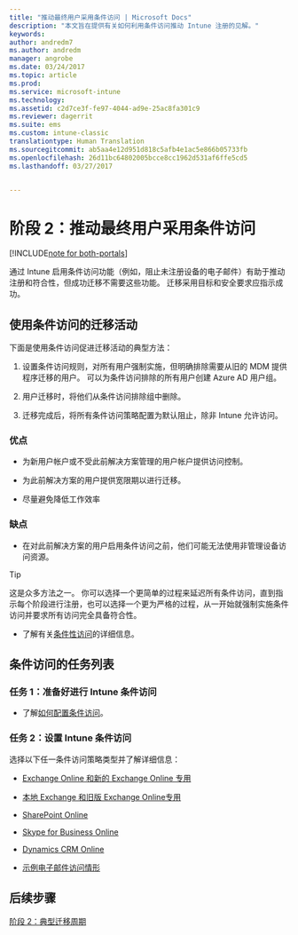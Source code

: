 ```yaml
---
title: "推动最终用户采用条件访问 | Microsoft Docs"
description: "本文旨在提供有关如何利用条件访问推动 Intune 注册的见解。"
keywords: 
author: andredm7
ms.author: andredm
manager: angrobe
ms.date: 03/24/2017
ms.topic: article
ms.prod: 
ms.service: microsoft-intune
ms.technology: 
ms.assetid: c2d7ce3f-fe97-4044-ad9e-25ac8fa301c9
ms.reviewer: dagerrit
ms.suite: ems
ms.custom: intune-classic
translationtype: Human Translation
ms.sourcegitcommit: ab5aa4e12d951d818c5afb4e1ac5e866b05733fb
ms.openlocfilehash: 26d11bc64802005bcce8cc1962d531af6ffe5cd5
ms.lasthandoff: 03/27/2017


---
```


# <a name="phase-2-drive-end-user-adoption-with-conditional-access"></a>阶段 2：推动最终用户采用条件访问

[!INCLUDE[note for both-portals](../includes/note-for-both-portals.md)]

通过 Intune 启用条件访问功能（例如，阻止未注册设备的电子邮件）有助于推动注册和符合性，但成功迁移不需要这些功能。 迁移采用目标和安全要求应指示成功。

## <a name="migration-campaign-with-conditional-access"></a>使用条件访问的迁移活动

下面是使用条件访问促进迁移活动的典型方法：

1.  设置条件访问规则，对所有用户强制实施，但明确排除需要从旧的 MDM 提供程序迁移的用户。 可以为条件访问排除的所有用户创建 Azure AD 用户组。

2.  用户迁移时，将他们从条件访问排除组中删除。

3.  迁移完成后，将所有条件访问策略配置为默认阻止，除非 Intune 允许访问。

### <a name="advantages"></a>优点

-   为新用户帐户或不受此前解决方案管理的用户帐户提供访问控制。

-   为此前解决方案的用户提供宽限期以进行迁移。

-   尽量避免降低工作效率

### <a name="disadvantages"></a>缺点

-   在对此前解决方案的用户启用条件访问之前，他们可能无法使用非管理设备访问资源。

> [!TIP] 
> 这是众多方法之一。 你可以选择一个更简单的过程来延迟所有条件访问，直到指示每个阶段进行注册，也可以选择一个更为严格的过程，从一开始就强制实施条件访问并要求所有访问完全具备符合性。

-   了解有关[条件性访问](https://docs.microsoft.com/intune-azure/conditional-access/what-is-conditional-access)的详细信息。

## <a name="task-list-for-conditional-access"></a>条件访问的任务列表

### <a name="task-1-get-ready-for-intune-conditional-access"></a>任务 1：准备好进行 Intune 条件访问

-   了解[如何配置条件访问](https://docs.microsoft.com/intune/deploy-use/restrict-access-to-email-and-o365-services-with-microsoft-intune)。

### <a name="task-2-setup-intune-conditional-access"></a>任务 2：设置 Intune 条件访问

选择以下任一条件访问策略类型并了解详细信息：

-   [Exchange Online 和新的 Exchange Online 专用](https://docs.microsoft.com/intune/deploy-use/restrict-access-to-exchange-online-with-microsoft-intune)

-   [本地 Exchange 和旧版 Exchange Online专用](https://docs.microsoft.com/intune/deploy-use/restrict-access-to-exchange-onpremises-with-microsoft-intune)

-   [SharePoint Online](https://docs.microsoft.com/intune/deploy-use/restrict-access-to-sharepoint-online-with-microsoft-intune)

-   [Skype for Business Online](https://docs.microsoft.com/intune/deploy-use/restrict-access-to-skype-for-business-online-with-microsoft-intune)

-   [Dynamics CRM Online](https://docs.microsoft.com/intune/deploy-use/restrict-access-to-dynamics-crm-online-with-microsoft-intune)

-   [示例电子邮件访问情形](https://docs.microsoft.com/intune/deploy-use/restrict-email-access-example-scenarios)

## <a name="next-steps"></a>后续步骤

[阶段 2：典型迁移周期](https://docs.microsoft.com/intune/plan-design/migration-phase2-typical-migration-cycle)

